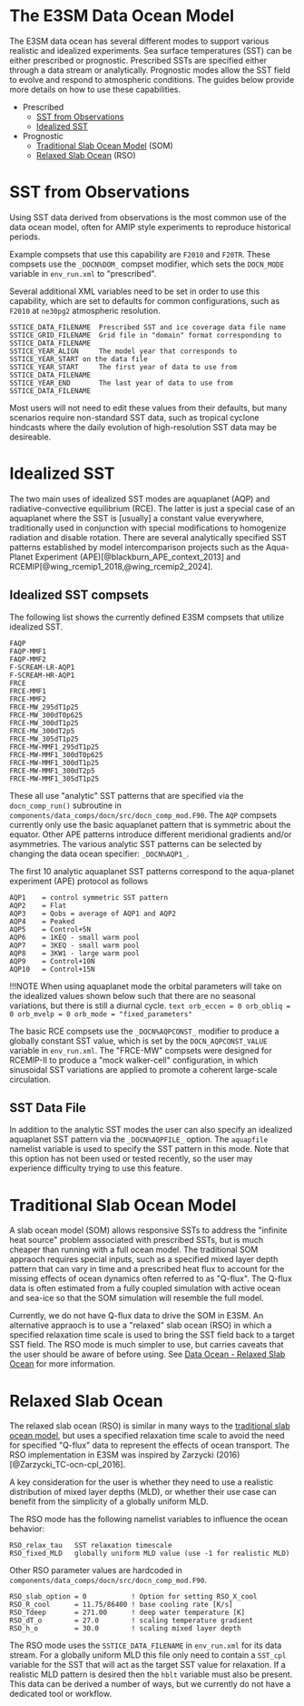 # The E3SM Data Ocean Model

The E3SM data ocean has several different modes to support various realistic and idealized experiments. Sea surface temperatures (SST) can be either prescribed or prognostic. Prescribed SSTs are specified either through a data stream or analytically. Prognostic modes allow the SST field to evolve and respond to atmospheric conditions. The guides below provide more details on how to use these capabilities.

- Prescribed
    - [SST from Observations](#sst-from-observations)
    - [Idealized SST](#idealized-sst)
- Prognostic
    - [Traditional Slab Ocean Model](#traditional-slab-ocean-model) (SOM)
    - [Relaxed Slab Ocean](#relaxed-slab-ocean) (RSO)

# SST from Observations

Using SST data derived from observations is the most common use of the data ocean model, often for AMIP style experiments to reproduce historical periods.

Example compsets that use this capability are `F2010` and `F20TR`. These compsets use the `_DOCN%DOM_` compset modifier, which sets the `DOCN_MODE` variable in `env_run.xml`  to "prescribed".

Several additional XML variables need to be set in order to use this capability, which are set to defaults for common configurations, such as `F2010` at `ne30pg2` atmospheric resolution.

```text
SSTICE_DATA_FILENAME  Prescribed SST and ice coverage data file name
SSTICE_GRID_FILENAME  Grid file in "domain" format corresponding to SSTICE_DATA_FILENAME
SSTICE_YEAR_ALIGN     The model year that corresponds to SSTICE_YEAR_START on the data file
SSTICE_YEAR_START     The first year of data to use from SSTICE_DATA_FILENAME
SSTICE_YEAR_END       The last year of data to use from SSTICE_DATA_FILENAME
```

Most users will not need to edit these values from their defaults, but many scenarios require non-standard SST data, such as tropical cyclone hindcasts where the daily evolution of high-resolution SST data may be desireable.

# Idealized SST

The two main uses of idealized SST modes are aquaplanet (AQP) and radiative-convective equilibrium (RCE). The latter is just a special case of an aquaplanet where the SST is [usually] a constant value everywhere, traditionally used in conjunction with special modifications to homogenize radiation and disable rotation. There are several analytically specified SST patterns established by model intercomparison projects such as the Aqua-Planet Experiment (APE)[@blackburn_APE_context_2013] and RCEMIP[@wing_rcemip1_2018,@wing_rcemip2_2024].

## Idealized SST compsets

The following list shows the currently defined E3SM compsets that utilize idealized SST.

```text
FAQP
FAQP-MMF1
FAQP-MMF2
F-SCREAM-LR-AQP1
F-SCREAM-HR-AQP1
FRCE
FRCE-MMF1
FRCE-MMF2
FRCE-MW_295dT1p25
FRCE-MW_300dT0p625
FRCE-MW_300dT1p25
FRCE-MW_300dT2p5
FRCE-MW_305dT1p25
FRCE-MW-MMF1_295dT1p25
FRCE-MW-MMF1_300dT0p625
FRCE-MW-MMF1_300dT1p25
FRCE-MW-MMF1_300dT2p5
FRCE-MW-MMF1_305dT1p25
```

These all use "analytic" SST patterns that are specified via the `docn_comp_run()` subroutine in `components/data_comps/docn/src/docn_comp_mod.F90`. The `AQP` compsets currently only use the basic aquaplanet pattern that is symmetric about the equator. Other APE patterns introduce different meridional gradients and/or asymmetries. The various analytic SST patterns can be selected by changing the data ocean specifier: `_DOCN%AQP1_`.

The first 10 analytic aquaplanet SST patterns correspond to the aqua-planet experiment (APE) protocol as follows

```text
AQP1    = control symmetric SST pattern
AQP2    = Flat
AQP3    = Qobs = average of AQP1 and AQP2
AQP4    = Peaked
AQP5    = Control+5N
AQP6    = 1KEQ - small warm pool
AQP7    = 3KEQ - small warm pool
AQP8    = 3KW1 - large warm pool
AQP9    = Control+10N
AQP10   = Control+15N
```

!!!NOTE
    When using aquaplanet mode the orbital parameters will take on the idealized values shown below such that there are no seasonal variations, but there is still a diurnal cycle.
    ```text
    orb_eccen = 0
    orb_obliq = 0
    orb_mvelp = 0
    orb_mode = "fixed_parameters"
    ```

The basic RCE compsets use the `_DOCN%AQPCONST_` modifier to produce a globally constant SST value, which is set by the `DOCN_AQPCONST_VALUE` variable in `env_run.xml`. The "FRCE-MW" compsets were designed for RCEMIP-II to produce a "mock walker-cell" configuration, in which sinusoidal SST variations are applied to promote a coherent large-scale circulation.

## SST Data File

In addition to the analytic SST modes the user can also specify an idealized aquaplanet SST pattern via the `_DOCN%AQPFILE_` option. The `aquapfile` namelist variable is used to specify the SST pattern in this mode. Note that this option has not been used or tested recently, so the user may experience difficulty trying to use this feature.

# Traditional Slab Ocean Model

A slab ocean model (SOM) allows responsive SSTs to address the "infinite heat source" problem associated with prescribed SSTs, but is much cheaper than running with a full ocean model. The traditional SOM appraoch requires special inputs, such as a specified mixed layer depth pattern that can vary in time and a prescribed heat flux to account for the missing effects of ocean dynamics often referred to as "Q-flux". The Q-flux data is often estimated from a fully coupled simulation with active ocean and sea-ice so that the SOM simulation will resemble the full model.

Currently, we do not have Q-flux data to drive the SOM in E3SM. An alternative appraoch is to use a "relaxed" slab ocean (RSO) in which a specified relaxation time scale is used to bring the SST field back to a target SST field. The RSO mode is much simpler to use, but carries caveats that the user should be aware of before using. See [Data Ocean - Relaxed Slab Ocean](data-ocean-RSO.md) for more information.

# Relaxed Slab Ocean

The relaxed slab ocean (RSO) is similar in many ways to the [traditional slab ocean model](data-ocean-SOM.md), but uses a specified relaxation time scale to avoid the need for specified "Q-flux" data to represent the effects of ocean transport. The RSO implementation in E3SM was inspired by Zarzycki (2016)[@Zarzycki_TC-ocn-cpl_2016].

A key consideration for the user is whether they need to use a realistic distribution of mixed layer depths (MLD), or whether their use case can benefit from the simplicity of a globally uniform MLD.

The RSO mode has the following namelist variables to influence the ocean behavior:

```text
RSO_relax_tau   SST relaxation timescale
RSO_fixed_MLD   globally uniform MLD value (use -1 for realistic MLD)
```

Other RSO parameter values are hardcoded in `components/data_comps/docn/src/docn_comp_mod.F90`.

```text
RSO_slab_option = 0           ! Option for setting RSO_X_cool
RSO_R_cool      = 11.75/86400 ! base cooling rate [K/s]
RSO_Tdeep       = 271.00      ! deep water temperature [K]
RSO_dT_o        = 27.0        ! scaling temperature gradient
RSO_h_o         = 30.0        ! scaling mixed layer depth
```

The RSO mode uses the `SSTICE_DATA_FILENAME` in `env_run.xml` for its data stream. For a globally uniform MLD this file only need to contain a `SST_cpl` variable for the SST that will act as the target SST value for relaxation. If a realistic MLD pattern is desired then the `hblt` variable must also be present. This data can be derived a number of ways, but we currently do not have a dedicated tool or workflow.
